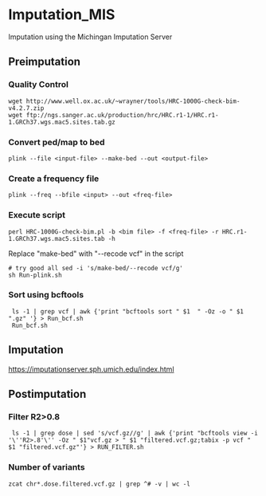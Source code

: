 # Imputation_MIS
Imputation using the Michingan Imputation Server

## Preimputation

### Quality Control

    wget http://www.well.ox.ac.uk/~wrayner/tools/HRC-1000G-check-bim-v4.2.7.zip
    wget ftp://ngs.sanger.ac.uk/production/hrc/HRC.r1-1/HRC.r1-1.GRCh37.wgs.mac5.sites.tab.gz
    
    
### Convert ped/map to bed

    plink --file <input-file> --make-bed --out <output-file>

### Create a frequency file

    plink --freq --bfile <input> --out <freq-file>

### Execute script

    perl HRC-1000G-check-bim.pl -b <bim file> -f <freq-file> -r HRC.r1-1.GRCh37.wgs.mac5.sites.tab -h
    
Replace "make-bed" with "--recode vcf" in the script     
    
    # try good all sed -i 's/make-bed/--recode vcf/g'
    sh Run-plink.sh
    
 ### Sort using bcftools   
  
     ls -1 | grep vcf | awk {'print "bcftools sort " $1  " -Oz -o " $1 ".gz" '} > Run_bcf.sh 
     Run_bcf.sh
     
## Imputation 
https://imputationserver.sph.umich.edu/index.html

## Postimputation

### Filter R2>0.8

     ls -1 | grep dose | sed 's/vcf.gz//g' | awk {'print "bcftools view -i '\''R2>.8'\'' -Oz " $1"vcf.gz > " $1 "filtered.vcf.gz;tabix -p vcf " $1 "filtered.vcf.gz"'} > RUN_FILTER.sh 
     
     
### Number of variants

    zcat chr*.dose.filtered.vcf.gz | grep ^# -v | wc -l
    
     
